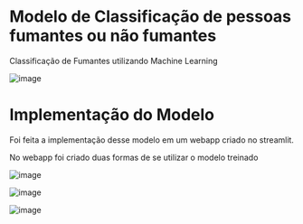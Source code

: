 # Modelo de Classificação de pessoas fumantes ou não fumantes

Classificação de Fumantes utilizando Machine Learning

![image](https://user-images.githubusercontent.com/87080266/155069390-85b08fd4-c72d-4f5e-87ea-0592c94e4875.png)

# Implementação do Modelo

Foi feita a implementação desse modelo em um webapp criado no streamlit.

No webapp foi criado duas formas de se utilizar o modelo treinado

![image](https://user-images.githubusercontent.com/87080266/155068325-a4d92542-c9d2-4f48-8b07-169f61b63626.png)

![image](https://user-images.githubusercontent.com/87080266/155069708-670647b2-159a-4cf2-a590-3fcfe1d3ba34.png)

![image](https://user-images.githubusercontent.com/87080266/155068658-645fbfa4-dc41-435d-a4ca-662299b90b0a.png)

